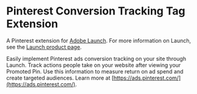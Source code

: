 # Pinterest Conversion Tracking Tag Extension

A Pinterest extension for [Adobe Launch](https://developer.adobelaunch.com/). For more information on Launch, see the [Launch product page](http://www.adobe.com/enterprise/cloud-platform/launch.html).

Easily implement Pinterest ads conversion tracking on your site through Launch. Track actions people take on your website after viewing your Promoted Pin. Use this information to measure return on ad spend and create targeted audiences. Learn more at [https://ads.pinterest.com/](https://ads.pinterest.com/).

